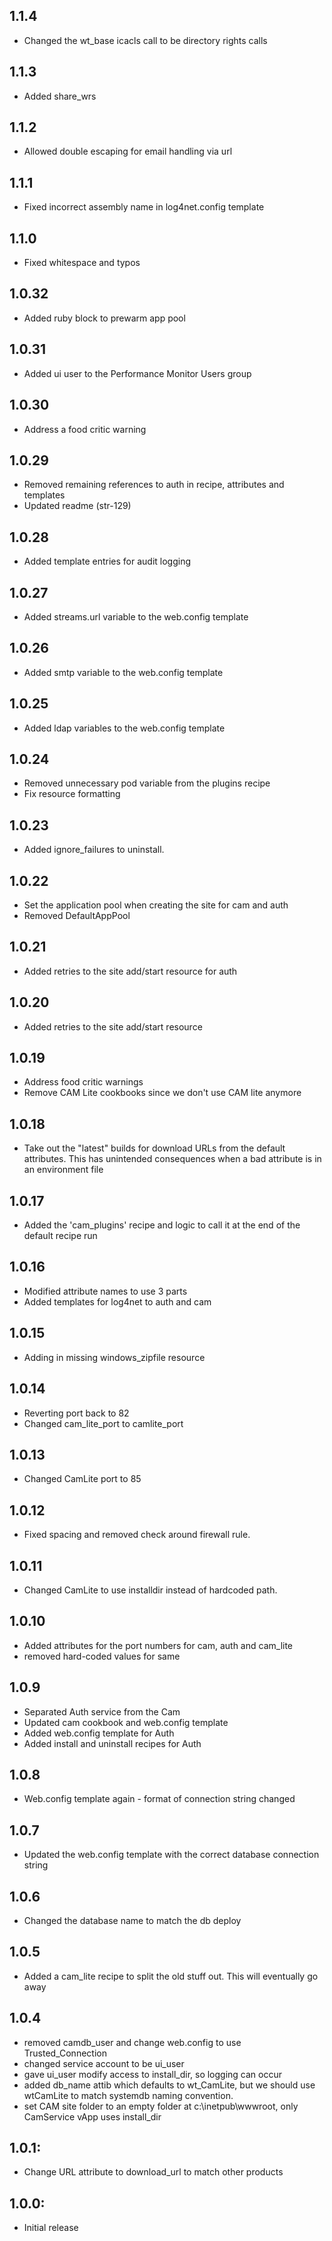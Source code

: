 ## 1.1.4
* Changed the wt_base icacls call to be directory rights calls

## 1.1.3
* Added share_wrs 

## 1.1.2
* Allowed double escaping for email handling via url

## 1.1.1
* Fixed incorrect assembly name in log4net.config template

## 1.1.0
* Fixed whitespace and typos

## 1.0.32
* Added ruby block to prewarm app pool
## 1.0.31
* Added ui user to the Performance Monitor Users group

## 1.0.30
* Address a food critic warning

## 1.0.29
* Removed remaining references to auth in recipe, attributes and templates
* Updated readme (str-129)

## 1.0.28
* Added template entries for audit logging

## 1.0.27
* Added streams.url variable to the web.config template

## 1.0.26
* Added smtp variable to the web.config template

## 1.0.25
* Added ldap variables to the web.config template

## 1.0.24
* Removed unnecessary pod variable from the plugins recipe
* Fix resource formatting

## 1.0.23
* Added ignore_failures to uninstall.

## 1.0.22
* Set the application pool when creating the site for cam and auth
* Removed DefaultAppPool

## 1.0.21
* Added retries to the site add/start resource for auth

## 1.0.20
* Added retries to the site add/start resource

## 1.0.19
* Address food critic warnings
* Remove CAM Lite cookbooks since we don't use CAM lite anymore

## 1.0.18
* Take out the "latest" builds for download URLs from the default attributes.  This has unintended consequences when a bad attribute is in an environment file

## 1.0.17
* Added the 'cam_plugins' recipe and logic to call it at the end of the default recipe run

## 1.0.16
* Modified attribute names to use 3 parts
* Added templates for log4net to auth and cam

## 1.0.15
* Adding in missing windows_zipfile resource

## 1.0.14
* Reverting port back to 82
* Changed cam_lite_port to camlite_port

## 1.0.13
* Changed CamLite port to 85

## 1.0.12
* Fixed spacing and removed check around firewall rule.

## 1.0.11
* Changed CamLite to use installdir instead of hardcoded path.

## 1.0.10
* Added attributes for the port numbers for cam, auth and cam_lite
* removed hard-coded values for same

## 1.0.9
* Separated Auth service from the Cam
* Updated cam cookbook and web.config template
* Added web.config template for Auth
* Added install and uninstall recipes for Auth

## 1.0.8
* Web.config template again - format of connection string changed

## 1.0.7
* Updated the web.config template with the correct database connection string

## 1.0.6
* Changed the database name to match the db deploy

## 1.0.5
* Added a cam_lite recipe to split the old stuff out. This will eventually go away

## 1.0.4
* removed camdb_user and change web.config to use Trusted_Connection
* changed service account to be ui_user
* gave ui_user modify access to install_dir, so logging can occur
* added db_name attib which defaults to wt_CamLite, but we should use wtCamLite to match systemdb naming convention.
* set CAM site folder to an empty folder at c:\inetpub\wwwroot, only CamService vApp uses install_dir

## 1.0.1:
* Change URL attribute to download_url to match other products

## 1.0.0:
* Initial release
